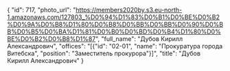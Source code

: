{
    "id": 717,
    "photo_url": "https://members2020by.s3.eu-north-1.amazonaws.com/127803_%D0%94%D1%83%D0%B1%D0%BE%D0%B2%D0%9A%D0%B8%D1%80%D0%B8%D0%BB%D0%BB%D0%90%D0%BB%D0%B5%D0%BA%D1%81%D0%B0%D0%BD%D0%B4%D1%80%D0%BE%D0%B2%D0%B8%D1%87",
    "full_name": "Дубов Кирилл Александрович",
    "offices": "[{\"id\": \"02-01\", \"name\": \"Прокуратура города Витебска\", \"position\": \"Заместитель прокурора\"}]",
    "title": "Дубов Кирилл Александрович"
}